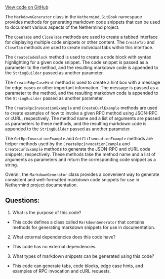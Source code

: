[View code on GitHub](https://github.com/NethermindEth/nethermind/src/Nethermind/Nethermind.GitBook/MarkdownGenerator.cs)

The `MarkdownGenerator` class in the `Nethermind.GitBook` namespace provides methods for generating markdown code snippets that can be used to document various aspects of the Nethermind project. 

The `OpenTabs` and `CloseTabs` methods are used to create a tabbed interface for displaying multiple code snippets or other content. The `CreateTab` and `CloseTab` methods are used to create individual tabs within this interface. 

The `CreateCodeBlock` method is used to create a code block with syntax highlighting for a given code snippet. The code snippet is passed as a parameter to the method, and the resulting markdown code is appended to the `StringBuilder` passed as another parameter. 

The `CreateEdgeCaseHint` method is used to create a hint box with a message for edge cases or other important information. The message is passed as a parameter to the method, and the resulting markdown code is appended to the `StringBuilder` passed as another parameter. 

The `CreateRpcInvocationExample` and `CreateCurlExample` methods are used to create examples of how to invoke a given RPC method using JSON-RPC or cURL, respectively. The method name and a list of arguments are passed as parameters to these methods, and the resulting markdown code is appended to the `StringBuilder` passed as another parameter. 

The `GetRpcInvocationExample` and `GetCliInvocationExample` methods are helper methods used by the `CreateRpcInvocationExample` and `CreateCurlExample` methods to generate the JSON-RPC and cURL code snippets, respectively. These methods take the method name and a list of arguments as parameters and return the corresponding code snippet as a string. 

Overall, the `MarkdownGenerator` class provides a convenient way to generate consistent and well-formatted markdown code snippets for use in Nethermind project documentation.
## Questions: 
 1. What is the purpose of this code?
- This code defines a class called `MarkdownGenerator` that contains methods for generating markdown snippets for use in documentation.

2. What external dependencies does this code have?
- This code has no external dependencies.

3. What types of markdown snippets can be generated using this code?
- This code can generate tabs, code blocks, edge case hints, and examples of RPC invocation and cURL requests.